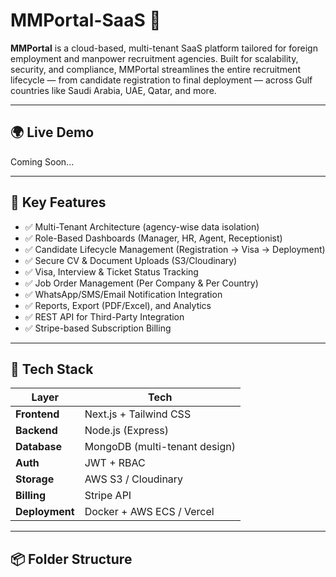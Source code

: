 # MMPortal-SaaS 🚀

**MMPortal** is a cloud-based, multi-tenant SaaS platform tailored for foreign employment and manpower recruitment agencies. Built for scalability, security, and compliance, MMPortal streamlines the entire recruitment lifecycle — from candidate registration to final deployment — across Gulf countries like Saudi Arabia, UAE, Qatar, and more.

---

## 🌍 Live Demo
Coming Soon...

---

## 📌 Key Features

- ✅ Multi-Tenant Architecture (agency-wise data isolation)
- ✅ Role-Based Dashboards (Manager, HR, Agent, Receptionist)
- ✅ Candidate Lifecycle Management (Registration → Visa → Deployment)
- ✅ Secure CV & Document Uploads (S3/Cloudinary)
- ✅ Visa, Interview & Ticket Status Tracking
- ✅ Job Order Management (Per Company & Per Country)
- ✅ WhatsApp/SMS/Email Notification Integration
- ✅ Reports, Export (PDF/Excel), and Analytics
- ✅ REST API for Third-Party Integration
- ✅ Stripe-based Subscription Billing

---

## 🧰 Tech Stack

| Layer         | Tech                          |
| ------------- | ----------------------------- |
| **Frontend**  | Next.js + Tailwind CSS        |
| **Backend**   | Node.js (Express)             |
| **Database**  | MongoDB (multi-tenant design) |
| **Auth**      | JWT + RBAC                    |
| **Storage**   | AWS S3 / Cloudinary           |
| **Billing**   | Stripe API                    |
| **Deployment**| Docker + AWS ECS / Vercel     |

---

## 📦 Folder Structure

